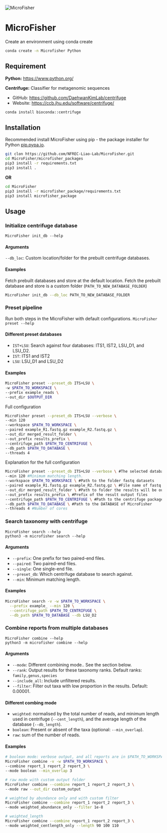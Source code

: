 ![MicroFisher](https://github.com/NFREC-Liao-Lab/MicroFisher/assets/58599570/fd62dd70-800f-437b-8faf-b05af0fa4277)
# MicroFisher
Create an environment using conda create
```bash
conda create -n Microfisher Python
```

## Requirement
**Python:** https://www.python.org/

**Centrifuge:** Classifier for metagenomic sequences
- GitHub: https://github.com/DaehwanKimLab/centrifuge
- Website: https://ccb.jhu.edu/software/centrifuge/
```bash
conda install bioconda::centrifuge
```

## Installation
Recommended install MicroFisher using pip - the package installer for Python [pip.pypa.io](https://pip.pypa.io).
```bash
git clon https://github.com/NFREC-Liao-Lab/MicroFisher.git
cd MicroFisher/microfisher_packages
pip3 install -r requirements.txt
pip3 install .
```
**OR**
```bash
cd MicroFisher
pip3 install -r microfisher_package/requirements.txt
pip3 install microfisher_package
```

## Usage
### Initialize centrifuge database
`MicroFisher init_db --help`
#### Arguments
`--db_loc`: Custom location/folder for the prebuilt centrifuge databases.

#### Examples
Fetch prebuilt databases and store at the default location.
Fetch the prebuilt database and store is a custom folder (`PATH_TO_NEW_DATABASE_FOLDER`)
```bash
MicroFisher init_db --db_loc PATH_TO_NEW_DATABASE_FOLDER
```

### Preset pipeline
Run both steps in the MicroFisher with default configurations.
`MicroFisher preset --help` 

#### Different preset databases
- `IST+LSU`: Search against four databases: ITS1, IST2, LSU_D1, and LSU_D2.
- `IST`: ITS1 and IST2
- `LSU`: LSU_D1 and LSU_D2

#### Examples
```bash
MicroFisher preset --preset_db ITS+LSU \
-w $PATH_TO_WORKSPACE \
--prefix example_reads \
--out_dir $OUTPUT_DIR 
```

Full configuration
```bash
MicroFisher preset --preset_db ITS+LSU --verbose \
--min 120
--workspace $PATH_TO_WORKSPACE \
--paired example_R1.fastq.gz example_R2.fastq.gz \
--out_dir merged_result_folder \
--out_prefix results_prefix \
--centrifuge_path $PATH_TO_CENTRIFUGE \
--db_path $PATH_TO_DATABASE \
--threads 4
```

Explanation for the full configuration 
```bash
MicroFisher preset --preset_db ITS+LSU --verbose \ #The selected databases used for the job (In general, Metagenomic data: ITS+LSU; Metatranscriptomic data: LSU)
--min 120 #Minimum matching length.
--workspace $PATH_TO_WORKSPACE \ #Path to the folder fastq datasets
--paired example_R1.fastq.gz example_R2.fastq.gz \ #File name of fastq files (without PATH; using --single if the data is single end reads)
--out_dir merged_result_folder \ #Path to folder the results will be output
--out_prefix results_prefix \ #Prefix of the result output files
--centrifuge_path $PATH_TO_CENTRIFUGE \ #Path to the centrifuge package (if necessary)
--db_path $PATH_TO_DATABASE \ #Path to the DATABASE of MicroFisher
--threads 4 #Number of cores
```





### Search taxonomy with centrifuge
`MicroFisher search --help` \
`python3 -m microfisher search --help`

#### Arguments
- `--prefix`: One prefix for two paired-end files.
- `--paired`: Two paired-end files.
- `--single`: One single-end file.
- `--preset_db`: Which centrifuge database to search against.
- `--min`: Minimum matching length.


#### Examples
```bash
MicroFisher search -v -w $PATH_TO_WORKSPACE \
  --prefix example_ --min 120 \
  --centrifuge_path $PATH_TO_CENTRIFUGE \
  --db_path $PATH_TO_DATABASE --db LSU_D2
```



### Combine reports from multiple databases
`MicroFisher combine --help` \
`python3 -m microfisher combine --help`


#### Arguments
- `--mode`: Different combining mode.. See the section below.
- `--rank`: Output results for these taxonomy ranks. Default ranks: `family,genus,species`
- `--include_all`: Include unfiltered results.
- `--filter`: Filter out taxa with low proportion in the results. Default: 0.00001.
  
  
#### Different combing mode
- `weighted`: normalised by the total number of reads, and
    minimum length used in centrifuge (`--cent_length`), and the average
    length of the database (`--db_length`).
- `boolean`: Present or absent of the taxa (optional: `--min_overlap`).
- `raw`: sum of the number of reads.


#### Examples

```bash
# boolean mode: verbose output, and all reports are in $PATH_TO_WORKSPACE folder
MicroFisher combine -v -w $PATH_TO_WORKSPACE \
--combine report_1 report_2 report_3 \
--mode boolean --min_overlap 3

# raw mode with custom output folder
MicroFisher combine --combine report_1 report_2 report_3 \
--mode raw --out_dir custom_output

# weighted by abundance only and with custom filter
MicroFisher combine --combine report_1 report_2 report_3 \
--mode weighted_abundance_only --filter 1e-8

# weighted_length
MicroFisher combine --combine report_1 report_2 report_3 \
--mode weighted_centlength_only --length 90 100 110
```
